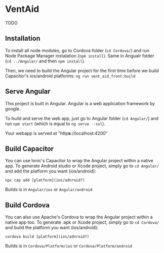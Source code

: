 # VentAid
TODO

## Installation
To install all node modules, go to Cordova folder (`cd Cordova/`) and run Node Package Manager instalation (`npm install`).
Same in Angualr folder (`cd ../Angular/` and then `npm install`).

Then, we need to build the Angular project for the first time before we build Capacitor's ios/android platforms: `ng run vent_aid_front:build`

## Serve Angular
This project is built in Angular. Angular is a web application framework by google. 

To build and serve the web app, just go to Angular folder (`cd Angular/`) and run `npm start` (which is equal to `ng serve --ssl`). 

Your webapp is served at "http**s**://localhost:4200"

## Build Capacitor
You can use Ionic's Capacitor to wrap the Angular project within a native app. To generate Android studio or Xcode project, simply go to `cd Angular/` and add the platform you want (ios/android):

`npx cap add [platform](ios/adnroid?)`

Builds is in `Angular/ios` or `Angular/android`

## Build Cordova
You can also use Apache's Cordova to wrap the Angular project within a native app too. To generate .apk or Xcode project, simply go to `cd Cordova/` and build the platform you want (ios/android):

`cordova build [platform](ios/adnroid?)`

Builds is in `Cordova/Platform/ios` or `Cordova/Platform/android`



